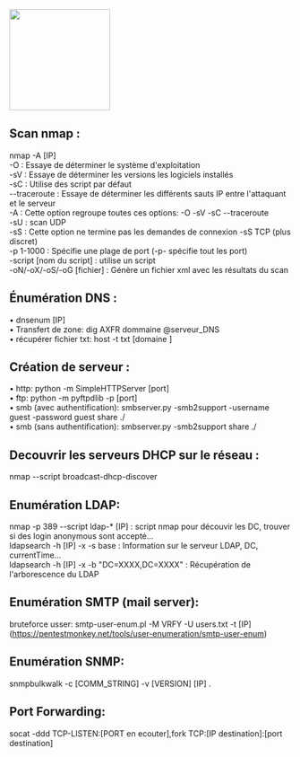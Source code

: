 <img src="https://github.com/florianges/Simple-OSCP-cheat-sheet/assets/64069514/2b1a86a8-565a-48c7-909f-4f1725583655" height="180">

## Scan nmap :
nmap -A [IP]  
-O : Essaye de déterminer le système d'exploitation  
-sV : Essaye de déterminer les versions les logiciels installés  
-sC : Utilise des script par défaut  
--traceroute : Essaye de déterminer les différents sauts IP entre l'attaquant et le serveur  
-A : Cette option regroupe toutes ces options: -O -sV -sC --traceroute  
-sU : scan UDP  
-sS : Cette option ne termine pas les demandes de connexion -sS TCP (plus discret)  
-p 1-1000 : Spécifie une plage de port (-p- spécifie tout les port)  
-script [nom du script] : utilise un script  
-oN/-oX/-oS/-oG [fichier] : Génère un fichier xml avec les résultats du scan  

## Énumération DNS :
•	dnsenum [IP]  
•	Transfert de zone: dig AXFR dommaine @serveur_DNS  
•	récupérer fichier txt: host -t txt [domaine ] 

## Création de serveur :
•	http: python -m SimpleHTTPServer [port]  
•	ftp: python -m pyftpdlib -p [port]  
•	smb (avec authentification): smbserver.py -smb2support -username guest -password guest share ./  
•	smb (sans authentification): smbserver.py -smb2support share ./  

## Decouvrir les serveurs DHCP sur le réseau :
nmap --script broadcast-dhcp-discover  

## Enumération LDAP:
nmap -p 389 --script ldap-* [IP] : script nmap pour découvir les DC, trouver si des login anonymous sont accepté...  
ldapsearch -h [IP] -x -s base : Information sur le serveur LDAP, DC, currentTime...  
ldapsearch -h [IP] -x -b "DC=XXXX,DC=XXXX" : Récupération de l'arborescence du LDAP  

## Enumération SMTP (mail server):
bruteforce usser: smtp-user-enum.pl -M VRFY -U users.txt -t [IP]  (https://pentestmonkey.net/tools/user-enumeration/smtp-user-enum)

## Enumération SNMP:
snmpbulkwalk -c [COMM_STRING] -v [VERSION] [IP] .  

## Port Forwarding:
socat -ddd TCP-LISTEN:[PORT en ecouter],fork TCP:[IP destination]:[port destination]  
